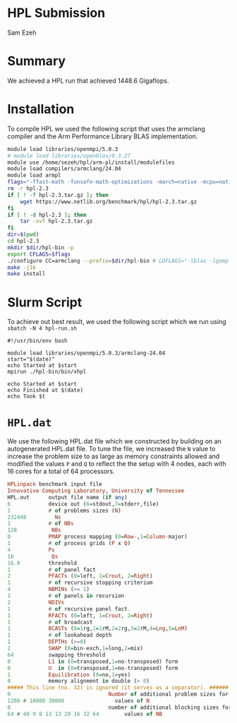 # HPL Submission
Sam Ezeh

# Summary
We achieved a HPL run that achieved 1448.6 Gigaflops.

# Installation
To compile HPL we used the following script that uses the armclang compiler and
the Arm Performance Library BLAS implementation.

```bash
module load libraries/openmpi/5.0.3
# module load libraries/openblas/0.3.27
module use /home/sezeh/hpl/arm-pl/install/modulefiles
module load compilers/armclang/24.04
module load armpl
flags="-ffast-math -funsafe-math-optimizations -march=native -mcpu=native -armpl"
rm -r hpl-2.3
if [ ! -f hpl-2.3.tar.gz ]; then
	wget https://www.netlib.org/benchmark/hpl/hpl-2.3.tar.gz 
fi
if [ ! -d hpl-2.3 ]; then
	tar -xvf hpl-2.3.tar.gz
fi
dir=$(pwd)
cd hpl-2.3
mkdir $dir/hpl-bin -p
export CFLAGS=$flags
./configure CC=armclang --prefix=$dir/hpl-bin # LDFLAGS="-lblas -lgomp -lamath -lm"
make -j16
make install
```

# Slurm Script

To achieve out best result, we used the following script
which we run using `sbatch -N 4 hpl-run.sh`

```
#!/usr/bin/env bash

module load libraries/openmpi/5.0.3/armclang-24.04
start="$(date)"
echo Started at $start
mpirun ./hpl-bin/bin/xhpl

echo Started at $start
echo Finished at $(date)
echo Took $t
```

# `HPL.dat`
We use the following HPL.dat file which we constructed by building
on an autogenerated HPL.dat file. To tune the file, we increased the `N` value
to increase the problem size to as large as memory constraints allowed and
modified the values `P` and `Q` to reflect the the setup with 4 nodes, each with 16 cores
for a total of 64 processors.

```hs
HPLinpack benchmark input file
Innovative Computing Laboratory, University of Tennessee
HPL.out      output file name (if any) 
6            device out (6=stdout,7=stderr,file)
1            # of problems sizes (N)
232448         Ns
1            # of NBs
128           NBs
0            PMAP process mapping (0=Row-,1=Column-major)
1            # of process grids (P x Q)
4            Ps
16            Qs
16.0         threshold
1            # of panel fact
2            PFACTs (0=left, 1=Crout, 2=Right)
1            # of recursive stopping criterium
4            NBMINs (>= 1)
1            # of panels in recursion
2            NDIVs
1            # of recursive panel fact.
1            RFACTs (0=left, 1=Crout, 2=Right)
1            # of broadcast
1            BCASTs (0=1rg,1=1rM,2=2rg,3=2rM,4=Lng,5=LnM)
1            # of lookahead depth
1            DEPTHs (>=0)
2            SWAP (0=bin-exch,1=long,2=mix)
64           swapping threshold
0            L1 in (0=transposed,1=no-transposed) form
0            U  in (0=transposed,1=no-transposed) form
1            Equilibration (0=no,1=yes)
8            memory alignment in double (> 0)
##### This line (no. 32) is ignored (it serves as a separator). ######
0                               Number of additional problem sizes for PTRANS
1200 # 10000 30000                values of N
0                               number of additional blocking sizes for PTRANS
64 # 40 9 8 13 13 20 16 32 64        values of NB 
```
